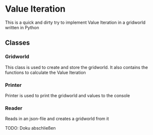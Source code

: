 # Value Iteration
This is a quick and dirty try to implement Value Iteration in a gridworld written in Python

## Classes

### Gridworld
This class is used to create and store the gridworld. It also contains the functions to calculate the Value Iteration

### Printer
Printer is used to print the gridworld and values to the console

### Reader
Reads in an json-file and creates a gridworld from it

TODO: Doku abschließen